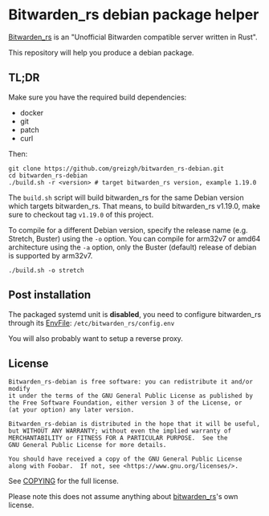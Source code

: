 # Bitwarden_rs debian package helper

[Bitwarden_rs](https://github.com/dani-garcia/bitwarden_rs) is an "Unofficial Bitwarden compatible server written in Rust".

This repository will help you produce a debian package.

## TL;DR

Make sure you have the required build dependencies:
* docker
* git
* patch
* curl

Then:

```
git clone https://github.com/greizgh/bitwarden_rs-debian.git
cd bitwarden_rs-debian
./build.sh -r <version> # target bitwarden_rs version, example 1.19.0
```

The `build.sh` script will build bitwarden_rs for the same Debian version which targets bitwarden_rs.
That means, to build bitwarden_rs v1.19.0, make sure to checkout tag `v1.19.0` of this project.

To compile for a different Debian version, specify the release name (e.g. Stretch, Buster) using the `-o` option. You can compile for arm32v7 or amd64 architecture using the `-a` option, only the Buster (default) release of debian is supported by arm32v7.

```
./build.sh -o stretch
```

## Post installation

The packaged systemd unit is **disabled**, you need to configure bitwarden_rs through its
[EnvFile](https://www.freedesktop.org/software/systemd/man/systemd.service.html#Command%20lines):
`/etc/bitwarden_rs/config.env`

You will also probably want to setup a reverse proxy.


## License

    Bitwarden_rs-debian is free software: you can redistribute it and/or modify
    it under the terms of the GNU General Public License as published by
    the Free Software Foundation, either version 3 of the License, or
    (at your option) any later version.

    Bitwarden_rs-debian is distributed in the hope that it will be useful,
    but WITHOUT ANY WARRANTY; without even the implied warranty of
    MERCHANTABILITY or FITNESS FOR A PARTICULAR PURPOSE.  See the
    GNU General Public License for more details.

    You should have received a copy of the GNU General Public License
    along with Foobar.  If not, see <https://www.gnu.org/licenses/>.

See [COPYING](./COPYING) for the full license.

Please note this does not assume anything about [bitwarden_rs](https://github.com/dani-garcia/bitwarden_rs)'s own license.
